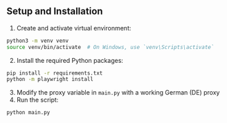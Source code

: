 ## Setup and Installation

1. Create and activate virtual environment:
```bash
python3 -m venv venv
source venv/bin/activate  # On Windows, use `venv\Scripts\activate`
```
2. Install the required Python packages:

```bash
pip install -r requirements.txt
python -m playwright install
```
3. Modify the proxy variable in `main.py` with a working German (DE) proxy
4. Run the script:
```bash
python main.py
```
